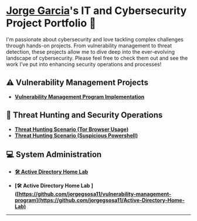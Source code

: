 # <a href="https://www.linkedin.com/in/jorgegsosa/">Jorge Garcia</a>'s IT and Cybersecurity Project Portfolio 🔐

I'm passionate about cybersecurity and love tackling complex challenges through hands-on projects. From vulnerability management to threat detection, these projects allow me to dive deep into the ever-evolving landscape of cybersecurity. Please feel free to check them out and see the work I’ve put into enhancing security operations and processes!


## ⚠️ Vulnerability Management Projects

- **[Vulnerability Management Program Implementation](https://github.com/jorgegsosa11/vulnerability-management-program)**
  

## 🚨 Threat Hunting and Security Operations

- **[Threat Hunting Scenario (Tor Browser Usage)](https://github.com/jorgegsosa11/threat-hunting-scenario-tor)**
-  **[Threat Hunting Scenario (Suspicious Powershell)](https://github.com/jorgegsosa11/threat_hunt_suspicious_powershell)**

## 💻 System Administration
- **[🛠️ Active Directory Home Lab ](https://github.com/jorgegsosa11/Active-Directory-Home-Lab)**
  
  
- **[🛠️ Active Directory Home Lab ]([https://github.com/jorgegsosa11/vulnerability-management-program](https://github.com/jorgegsosa11/Active-Directory-Home-Lab)**
<hr/>


